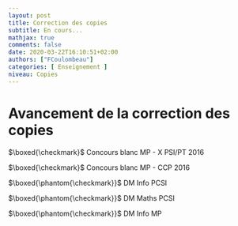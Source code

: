 ```yaml
---
layout: post
title: Correction des copies
subtitle: En cours...
mathjax: true
comments: false
date: 2020-03-22T16:10:51+02:00
authors: ["FCoulombeau"]
categories: [ Enseignement ]
niveau: Copies
---
```


# Avancement de la correction des copies

$\boxed{\checkmark}$ Concours blanc MP - X PSI/PT 2016

$\boxed{\checkmark}$ Concours blanc MP - CCP 2016

$\boxed{\phantom{\checkmark}}$ DM Info PCSI

$\boxed{\phantom{\checkmark}}$ DM Maths PCSI

$\boxed{\phantom{\checkmark}}$ DM Info MP